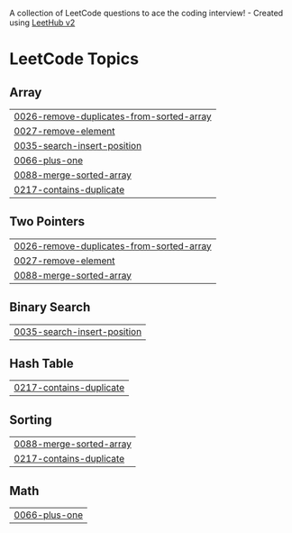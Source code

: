 A collection of LeetCode questions to ace the coding interview! - Created using [LeetHub v2](https://github.com/arunbhardwaj/LeetHub-2.0)
<!---LeetCode Topics Start-->
# LeetCode Topics
## Array
|  |
| ------- |
| [0026-remove-duplicates-from-sorted-array](https://github.com/theharshchavan/LeetCode-DSA-Problems/tree/master/0026-remove-duplicates-from-sorted-array) |
| [0027-remove-element](https://github.com/theharshchavan/LeetCode-DSA-Problems/tree/master/0027-remove-element) |
| [0035-search-insert-position](https://github.com/theharshchavan/LeetCode-DSA-Problems/tree/master/0035-search-insert-position) |
| [0066-plus-one](https://github.com/theharshchavan/LeetCode-DSA-Problems/tree/master/0066-plus-one) |
| [0088-merge-sorted-array](https://github.com/theharshchavan/LeetCode-DSA-Problems/tree/master/0088-merge-sorted-array) |
| [0217-contains-duplicate](https://github.com/theharshchavan/LeetCode-DSA-Problems/tree/master/0217-contains-duplicate) |
## Two Pointers
|  |
| ------- |
| [0026-remove-duplicates-from-sorted-array](https://github.com/theharshchavan/LeetCode-DSA-Problems/tree/master/0026-remove-duplicates-from-sorted-array) |
| [0027-remove-element](https://github.com/theharshchavan/LeetCode-DSA-Problems/tree/master/0027-remove-element) |
| [0088-merge-sorted-array](https://github.com/theharshchavan/LeetCode-DSA-Problems/tree/master/0088-merge-sorted-array) |
## Binary Search
|  |
| ------- |
| [0035-search-insert-position](https://github.com/theharshchavan/LeetCode-DSA-Problems/tree/master/0035-search-insert-position) |
## Hash Table
|  |
| ------- |
| [0217-contains-duplicate](https://github.com/theharshchavan/LeetCode-DSA-Problems/tree/master/0217-contains-duplicate) |
## Sorting
|  |
| ------- |
| [0088-merge-sorted-array](https://github.com/theharshchavan/LeetCode-DSA-Problems/tree/master/0088-merge-sorted-array) |
| [0217-contains-duplicate](https://github.com/theharshchavan/LeetCode-DSA-Problems/tree/master/0217-contains-duplicate) |
## Math
|  |
| ------- |
| [0066-plus-one](https://github.com/theharshchavan/LeetCode-DSA-Problems/tree/master/0066-plus-one) |
<!---LeetCode Topics End-->